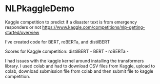 # NLPkaggleDemo
Kaggle competition to predict if a disaster text is from emergency responders or not
https://www.kaggle.com/competitions/nlp-getting-started/overview

I've created code for BERT, roBERTa, and distilBERT

Scores for Kaggle competition:
distilBERT -
BERT -
roBERTa -

I had issues with the kaggle kernel around installing the transformers library.   I used colab and had to download CSV files from Kaggle, upload to colab, download submission file from colab and then submit file to kaggle competition.  

